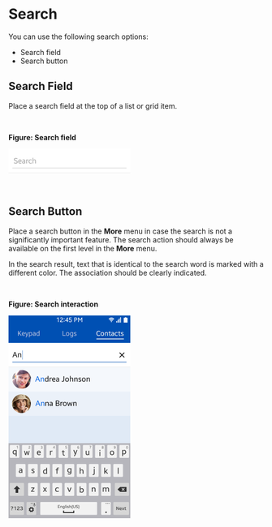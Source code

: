 # Search

You can use the following search options:

-   Search field
-   Search button



## Search Field




Place a search field at the top of a list or grid item.

 

**Figure: Search field**

![](media/tizen-lite-ux-design-guide_designlibrary_v1.1_140922_core_33.png)

 

## Search Button



Place a search button in the **More** menu in case the search is not a significantly important feature. The search action should always be available on the first level in the **More** menu.

In the search result, text that is identical to the search word is marked with a different color. The association should be clearly indicated.

 

**Figure: Search interaction**

![](media/designlibrary_contacts_01.png)

